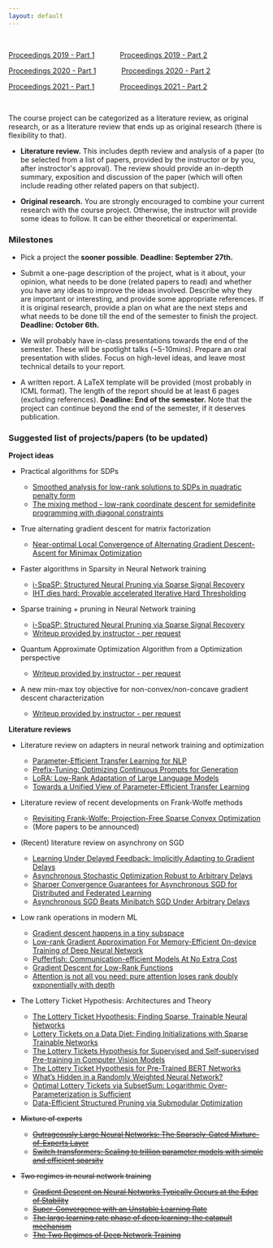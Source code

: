 ```yaml
---
layout: default
---
```


&nbsp;

[Proceedings 2019 - Part 1](/schedule/images/Proceedings2019_Part1.pdf) &emsp;&emsp;&emsp;   [Proceedings 2019 - Part 2](/schedule/images/Proceedings2019_Part2.pdf)

[Proceedings 2020 - Part 1](/schedule/images/Proceedings2020_Part1.pdf) &emsp;&emsp;&emsp;   [Proceedings 2020 - Part 2](/schedule/images/Proceedings2020_Part2.pdf)

[Proceedings 2021 - Part 1](/schedule/images/Proceedings2021_Part1.pdf) &emsp;&emsp;&emsp;   [Proceedings 2021 - Part 2](/schedule/images/Proceedings2021_Part2.pdf)

&nbsp;

The course project can be categorized as a literature review, as original research, or as a literature review that ends up as original research (there is flexibility to that).

- **Literature review.** This includes depth review and analysis of a paper (to be selected from a list of papers, provided by the instructor or by you, after instroctor's approval). The review should provide an in-depth summary, exposition and discussion of the paper (which will often include reading other related papers on that subject).

- **Original research.** You are strongly encouraged to combine your current research with the course project. Otherwise, the instructor will provide some ideas to follow. It can be either theoretical or experimental. 

### Milestones

- Pick a project the **sooner possible**. **Deadline: September 27th.**

- Submit a one-page description of the project, what is it about, your opinion, what needs to be done (related papers to read) and whether you have any ideas to improve the ideas involved. Describe why they are important or interesting, and provide some appropriate references. If it is original research, provide a plan on what are the next steps and what needs to be done till the end of the semester to finish the project. **Deadline: October 6th.**

- We will probably have in-class presentations towards the end of the semester. These will be spotlight talks (~5-10mins). Prepare an oral presentation with slides. Focus on high-level ideas, and leave most technical details to your report.

- A written report. A LaTeX template will be provided (most probably in ICML format). The length of the report should be at least 6 pages (excluding references). **Deadline: End of the semester.** Note that the project can continue beyond the end of the semester, if it deserves publication.

### Suggested list of projects/papers (to be updated)

**Project ideas**
  
- Practical algorithms for SDPs
  - [Smoothed analysis for low-rank solutions to SDPs in quadratic penalty form](https://arxiv.org/pdf/1803.00186.pdf)
  - [The mixing method - low-rank coordinate descent for semidefinite programming with diagonal constraints](https://arxiv.org/pdf/1706.00476.pdf)

- True alternating gradient descent for matrix factorization
  - [Near-optimal Local Convergence of Alternating Gradient Descent-Ascent for Minimax Optimization](https://arxiv.org/pdf/2102.09468.pdf)

- Faster algorithms in Sparsity in Neural Network training
  - [i-SpaSP: Structured Neural Pruning via Sparse Signal Recovery](https://arxiv.org/pdf/2112.04905.pdf)
  - [IHT dies hard: Provable accelerated Iterative Hard Thresholding](https://arxiv.org/pdf/1712.09379.pdf)

- Sparse training + pruning in Neural Network training
  - [i-SpaSP: Structured Neural Pruning via Sparse Signal Recovery](https://arxiv.org/pdf/2112.04905.pdf)
  - [Writeup provided by instructor - per request]()

- Quantum Approximate Optimization Algorithm from a Optimization perspective
  - [Writeup provided by instructor - per request]()

- A new min-max toy objective for non-convex/non-concave gradient descent characterization
  - [Writeup provided by instructor - per request]()

**Literature reviews**

- Literature review on adapters in neural network training and optimization
  - [Parameter-Efficient Transfer Learning for NLP](https://arxiv.org/pdf/1902.00751.pdf)
  - [Prefix-Tuning: Optimizing Continuous Prompts for Generation](https://arxiv.org/pdf/2101.00190.pdf)
  - [LoRA: Low-Rank Adaptation of Large Language Models](https://arxiv.org/pdf/2106.09685.pdf)
  - [Towards a Unified View of Parameter-Efficient Transfer Learning](https://arxiv.org/pdf/2110.04366.pdf)

- Literature review of recent developments on Frank-Wolfe methods
  - [Revisiting Frank-Wolfe: Projection-Free Sparse Convex Optimization](http://m8j.net/math/revisited-FW.pdf)
  - (More papers to be announced)
  
- (Recent) literature review on asynchrony on SGD
  - [Learning Under Delayed Feedback: Implicitly Adapting to Gradient Delays](https://arxiv.org/pdf/2106.12261.pdf)
  - [Asynchronous Stochastic Optimization Robust to Arbitrary Delays](https://proceedings.neurips.cc/paper/2021/file/4b85256c4881edb6c0776df5d81f6236-Paper.pdf)
  - [Sharper Convergence Guarantees for Asynchronous SGD for Distributed and Federated Learning](https://arxiv.org/pdf/2206.08307.pdf)
  - [Asynchronous SGD Beats Minibatch SGD Under Arbitrary Delays](https://arxiv.org/pdf/2206.07638.pdf)

- Low rank operations in modern ML
  - [Gradient descent happens in a tiny subspace](https://arxiv.org/pdf/1812.04754.pdf)
  - [Low-rank Gradient Approximation For Memory-Efficient On-device Training of Deep Neural Network](https://arxiv.org/pdf/2001.08885.pdf)
  - [Pufferfish: Communication-efficient Models At No Extra Cost](https://arxiv.org/pdf/2103.03936.pdf)
  - [Gradient Descent for Low-Rank Functions](https://arxiv.org/pdf/2206.08257.pdf)
  - [Attention is not all you need: pure attention loses rank doubly exponentially with depth](https://arxiv.org/pdf/2103.03404.pdf)

- The Lottery Ticket Hypothesis: Architectures and Theory
  - [The Lottery Ticket Hypothesis: Finding Sparse, Trainable Neural Networks](https://arxiv.org/pdf/1803.03635.pdf)
  - [Lottery Tickets on a Data Diet: Finding Initializations with Sparse Trainable Networks](https://arxiv.org/pdf/2206.01278.pdf)
  - [The Lottery Tickets Hypothesis for Supervised and Self-supervised Pre-training in Computer Vision Models](https://openaccess.thecvf.com/content/CVPR2021/papers/Chen_The_Lottery_Tickets_Hypothesis_for_Supervised_and_Self-Supervised_Pre-Training_in_CVPR_2021_paper.pdf)
  - [The Lottery Ticket Hypothesis for Pre-Trained BERT Networks](https://proceedings.neurips.cc/paper/2020/file/b6af2c9703f203a2794be03d443af2e3-Paper.pdf)
  - [What’s Hidden in a Randomly Weighted Neural Network?](https://arxiv.org/pdf/1911.13299.pdf)
  - [Optimal Lottery Tickets via SubsetSum: Logarithmic Over-Parameterization is Sufficient](https://proceedings.neurips.cc/paper/2020/file/1b742ae215adf18b75449c6e272fd92d-Paper.pdf)
  - [Data-Efficient Structured Pruning via Submodular Optimization](https://arxiv.org/pdf/2203.04940.pdf)


- ~~Mixture of experts~~
  - ~~[Outrageously Large Neural Networks: The Sparsely-Gated Mixture-of-Experts Layer](https://arxiv.org/pdf/1701.06538.pdf)~~
  - ~~[Switch transformers: Scaling to trillion parameter models with simple and efficient sparsity](https://arxiv.org/pdf/2101.03961.pdf)~~

- ~~Two regimes in neural network training~~
  - ~~[Gradient Descent on Neural Networks Typically Occurs at the Edge of Stability](https://arxiv.org/pdf/2103.00065.pdf)~~
  - ~~[Super-Convergence with an Unstable Learning Rate](https://arxiv.org/pdf/2102.10734.pdf)~~
  - ~~[The large learning rate phase of deep learning: the catapult mechanism](https://arxiv.org/pdf/2003.02218.pdf)~~
  - ~~[The Two Regimes of Deep Network Training](https://arxiv.org/pdf/2002.10376.pdf)~~

  
      
&nbsp;
&nbsp;
